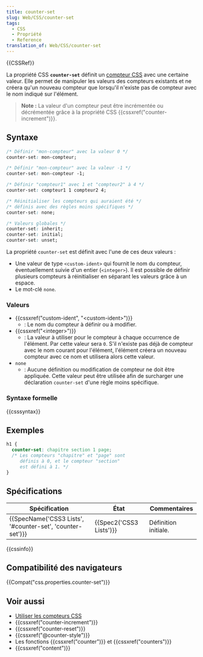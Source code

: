 ```yaml
---
title: counter-set
slug: Web/CSS/counter-set
tags:
  - CSS
  - Propriété
  - Reference
translation_of: Web/CSS/counter-set
---
```

{{CSSRef}}

La propriété CSS **`counter-set`** définit un [compteur CSS](/fr/docs/Web/CSS/CSS_Lists/Compteurs_CSS) avec une certaine valeur. Elle permet de manipuler les valeurs des compteurs existants et ne créera qu'un nouveau compteur que lorsqu'il n'existe pas de compteur avec le nom indiqué sur l'élément.

> **Note :** La valeur d'un compteur peut être incrémentée ou décrémentée grâce à la propriété CSS {{cssxref("counter-increment")}}.

## Syntaxe

```css
/* Définir "mon-compteur" avec la valeur 0 */
counter-set: mon-compteur;

/* Définir "mon-compteur" avec la valeur -1 */
counter-set: mon-compteur -1;

/* Définir "compteur1" avec 1 et "compteur2" à 4 */
counter-set: compteur1 1 compteur2 4;

/* Réinitialiser les compteurs qui auraient été */
/* définis avec des règles moins spécifiques */
counter-set: none;

/* Valeurs globales */
counter-set: inherit;
counter-set: initial;
counter-set: unset;
```

La propriété `counter-set` est définit avec l'une de ces deux valeurs :

- Une valeur de type `<custom-ident>` qui fournit le nom du compteur, éventuellement suivie d'un entier (`<integer>`). Il est possible de définir plusieurs compteurs à réinitialiser en séparant les valeurs grâce à un espace.
- Le mot-clé `none`.

### Valeurs

- {{cssxref("custom-ident", "&lt;custom-ident&gt;")}}
  - : Le nom du compteur à définir ou à modifier.
- {{cssxref("&lt;integer&gt;")}}
  - : La valeur à utiliser pour le compteur à chaque occurrence de l'élément. Par cette valeur sera `0`. S'il n'existe pas déjà de compteur avec le nom courant pour l'élément, l'élément créera un nouveau compteur avec ce nom et utilisera alors cette valeur.
- `none`
  - : Aucune définition ou modification de compteur ne doit être appliquée. Cette valeur peut être utilisée afin de surcharger une déclaration `counter-set` d'une règle moins spécifique.

### Syntaxe formelle

{{csssyntax}}

## Exemples

```css
h1 {
  counter-set: chapitre section 1 page;
  /* Les compteurs "chapitre" et "page" sont
     définis à 0, et le compteur "section"
     est défini à 1. */
}
```

## Spécifications

| Spécification                                                                | État                             | Commentaires         |
| ---------------------------------------------------------------------------- | -------------------------------- | -------------------- |
| {{SpecName('CSS3 Lists', '#counter-set', 'counter-set')}} | {{Spec2('CSS3 Lists')}} | Définition initiale. |

{{cssinfo}}

## Compatibilité des navigateurs

{{Compat("css.properties.counter-set")}}

## Voir aussi

- [Utiliser les compteurs CSS](/fr/docs/Web/CSS/CSS_Lists/Compteurs_CSS)
- {{cssxref("counter-increment")}}
- {{cssxref("counter-reset")}}
- {{cssxref("@counter-style")}}
- Les fonctions {{cssxref("counter")}} et {{cssxref("counters")}}
- {{cssxref("content")}}
